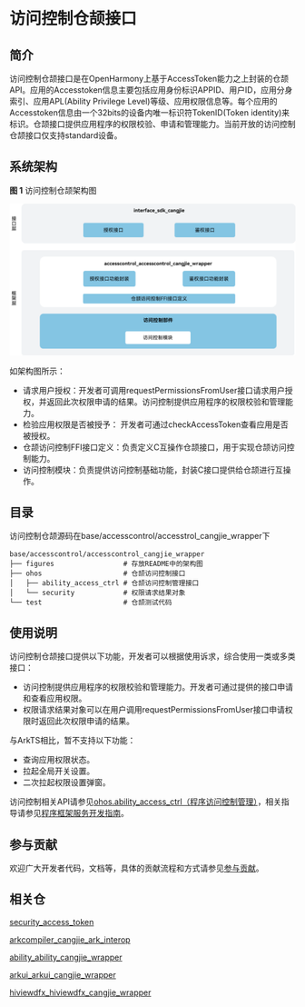# 访问控制仓颉接口

## 简介

访问控制仓颉接口是在OpenHarmony上基于AccessToken能力之上封装的仓颉API。应用的Accesstoken信息主要包括应用身份标识APPID、用户ID，应用分身索引、应用APL(Ability Privilege Level)等级、应用权限信息等。每个应用的Accesstoken信息由一个32bits的设备内唯一标识符TokenID(Token identity)来标识。仓颉接口提供应用程序的权限校验、申请和管理能力。当前开放的访问控制仓颉接口仅支持standard设备。

## 系统架构

**图 1** 访问控制仓颉架构图

![访问控制仓颉架构图](figures/accesscontrol_cangjie_wrapper_architecture.png)

如架构图所示：

- 请求用户授权：开发者可调用requestPermissionsFromUser接口请求用户授权，并返回此次权限申请的结果。访问控制提供应用程序的权限校验和管理能力。
- 检验应用权限是否被授予： 开发者可通过checkAccessToken查看应用是否被授权。
- 仓颉访问控制FFI接口定义：负责定义C互操作仓颉接口，用于实现仓颉访问控制能力。
- 访问控制模块：负责提供访问控制基础功能，封装C接口提供给仓颉进行互操作。


## 目录

访问控制仓颉源码在base/accesscontrol/accesstrol_cangjie_wrapper下

```
base/accesscontrol/accesscontrol_cangjie_wrapper
├── figures                 # 存放README中的架构图
├── ohos                    # 仓颉访问控制接口
│   ├── ability_access_ctrl # 仓颉访问控制管理接口
│   └── security            # 权限请求结果对象
└── test                    # 仓颉测试代码
```


## 使用说明

访问控制仓颉接口提供以下功能，开发者可以根据使用诉求，综合使用一类或多类接口：

  - 访问控制提供应用程序的权限校验和管理能力。开发者可通过提供的接口申请和查看应用权限。
  - 权限请求结果对象可以在用户调用requestPermissionsFromUser接口申请权限时返回此次权限申请的结果。


与ArkTS相比，暂不支持以下功能：

  - 查询应用权限状态。
  - 拉起全局开关设置。
  - 二次拉起权限设置弹窗。


访问控制相关API请参见[ohos.ability_access_ctrl（程序访问控制管理）](https://gitcode.com/openharmony-sig/arkcompiler_cangjie_ark_interop/blob/master/doc/API_Reference/source_zh_cn/apis/AbilityKit/cj-apis-ability_access_ctrl.md)，相关指导请参见[程序框架服务开发指南](https://gitcode.com/openharmony-sig/arkcompiler_cangjie_ark_interop/tree/master/doc/Dev_Guide/source_zh_cn/application-models)。

## 参与贡献

欢迎广大开发者代码，文档等，具体的贡献流程和方式请参见[参与贡献](https://gitcode.com/openharmony/docs/blob/master/zh-cn/contribute/%E5%8F%82%E4%B8%8E%E8%B4%A1%E7%8C%AE.md)。

## 相关仓

[security_access_token](https://gitee.com/openharmony/security_access_token)

[arkcompiler_cangjie_ark_interop](https://gitcode.com/openharmony-sig/arkcompiler_cangjie_ark_interop)

[ability_ability_cangjie_wrapper](https://gitcode.com/openharmony-sig/ability_ability_cangjie_wrapper)

[arkui_arkui_cangjie_wrapper](https://gitcode.com/openharmony-sig/arkui_arkui_cangjie_wrapper)

[hiviewdfx_hiviewdfx_cangjie_wrapper](https://gitcode.com/openharmony-sig/hiviewdfx_hiviewdfx_cangjie_wrapper)
